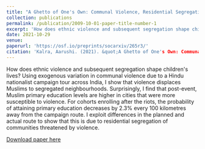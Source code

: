 ```yaml
---
title: "A Ghetto of One's Own: Communal Violence, Residential Segregation, and Group Education Outcomes in India"
collection: publications
permalink: /publication/2009-10-01-paper-title-number-1
excerpt: 'How does ethnic violence and subsequent segregation shape children's lives? Using exogenous variation in communal violence due to a Hindu nationalist campaign tour across India, I show that violence displaces Muslims to segregated neighbourhoods. Surprisingly, I find that post-event, Muslim primary education levels are higher in cities that were more susceptible to violence. For cohorts enrolling after the riots, the probability of attaining primary education decreases by 2.3% every 100 kilometres away from the campaign route. I exploit differences in the planned and actual route to show that this is due to residential segregation of communities threatened by violence.'
date: 2021-10-29
venue: 
paperurl: 'https://osf.io/preprints/socarxiv/265r3/'
citation: 'Kalra, Aarushi. (2021). &quot;A Ghetto of One's Own: Communal Violence, Residential Segregation and Grouop Education Outcomes in India.&quot;'
---
```


How does ethnic violence and subsequent segregation shape children's lives? Using exogenous variation in communal violence due to a Hindu nationalist campaign tour across India, I show that violence displaces Muslims to segregated neighbourhoods. Surprisingly, I find that post-event, Muslim primary education levels are higher in cities that were more susceptible to violence. For cohorts enrolling after the riots, the probability of attaining primary education decreases by 2.3% every 100 kilometres away from the campaign route. I exploit differences in the planned and actual route to show that this is due to residential segregation of communities threatened by violence.

[Download paper here](http://academicpages.github.io/files/paper1.pdf)
